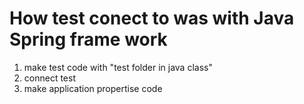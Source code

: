 # How test conect to was with Java Spring frame work

1. make test code with "test folder in java class"
2. connect test
3. make application propertise code 
